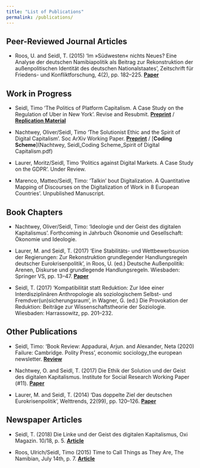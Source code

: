 ```yaml
---
title: "List of Publications"
permalink: /publications/
---
```



## Peer-Reviewed Journal Articles

* Roos, U. and Seidl, T. (2015) ‘Im »Südwesten« nichts Neues? Eine Analyse der deutschen Namibiapolitik als Beitrag zur Rekonstruktion der außenpolitischen Identität des deutschen Nationalstaates’, Zeitschrift für Friedens- und Konfliktforschung, 4(2), pp. 182–225. [**Paper**](Roos_Seidl_2015.pdf)

## Work in Progress

* Seidl, Timo ‘The Politics of Platform Capitalism. A Case Study on the Regulation of Uber in New York’. Revise and Resubmit. [**Preprint**](Seidl_2020_Politics_of_Platform_Capitalism.pdf) / [**Replication Material**](Replication_Material_Seidl_Politics_of_Platform_Capitalism.zip)

* Nachtwey, Oliver/Seidl, Timo ‘The Solutionist Ethic and the Spirit of Digital Capitalism’. Soc ArXiv Working Paper. [**Preprint**](https://doi.org/10.31235/osf.io/sgjzq) / [**Coding Scheme**](Nachtwey, Seidl_Coding Scheme_Spirit of Digital Capitalism.pdf)

* Laurer, Moritz/Seidl, Timo ‘Politics against Digital Markets. A Case Study on the GDPR’. Under Review.

* Marenco, Matteo/Seidl, Timo: ‘Talkin’ bout Digitalization. A Quantitative Mapping of Discourses on the Digitalization of Work in 8 European Countries’. Unpublished Manuscript.


## Book Chapters

* Nachtwey, Oliver/Seidl, Timo: ‘Ideologie und der Geist des digitalen Kapitalismus’. Forthcoming in Jahrbuch Ökonomie und Gesellschaft: Ökonomie und Ideologie.

* Laurer, M. and Seidl, T. (2017) ‘Eine Stabilitäts- und Wettbewerbsunion der Regierungen: Zur Rekonstruktion grundlegender Handlungsregeln deutscher Eurokrisenpolitik’, in Roos, U. (ed.) Deutsche Außenpolitik: Arenen, Diskurse und grundlegende Handlungsregeln. Wiesbaden: Springer VS, pp. 13–47.
[**Paper**](Laurer_Seidl_2017.pdf)

* Seidl, T. (2017) ‘Kompatibilität statt Reduktion: Zur Idee einer Interdisziplinären Anthropologie als soziologischem Selbst- und Fremdver(un)sicherungsraum’, in Wagner, G. (ed.) Die Provokation der Reduktion: Beiträge zur Wissenschaftstheorie der Soziologie. Wiesbaden: Harrassowitz, pp. 201–232.


## Other Publications

* Seidl, Timo: ‘Book Review: Appadurai, Arjun. and Alexander, Neta (2020) Failure: Cambridge. Polity Press’, economic sociology_the european newsletter. [**Review**](https://econsoc.mpifg.de/40764/06_BookReviewsEconsoc-NL_21-2_March2020.pdf)

* Nachtwey, O. and Seidl, T. (2017) Die Ethik der Solution und der Geist des digitalen Kapitalismus. Institute for Social Research Working Paper (#11). [**Paper**](http://www.ifs.uni-frankfurt.de/wp-content/uploads/IfS-WP-11.pdf)

* Laurer, M. and Seidl, T. (2014) ‘Das doppelte Ziel der deutschen Eurokrisenpolitik’, Welttrends, 22(99), pp. 120–126. [**Paper**](Laurer_Seidl_2014.pdf)


## Newspaper Articles

* Seidl, T. (2018) Die Linke und der Geist des digitalen Kapitalismus, Oxi Magazin. 10/18, p. 5. [**Article**](Seidl_2018.pdf)

* Roos, Ulrich/Seidl, Timo (2015) Time to Call Things as They Are, The Namibian, July 14th, p. 7. [**Article**](https://www.philso.uni-augsburg.de/de/lehrstuehle/politik/politik1/lehre_und_studium/pdf-Sammlung/Roos_Seidl_Namibian2015.pdf)


